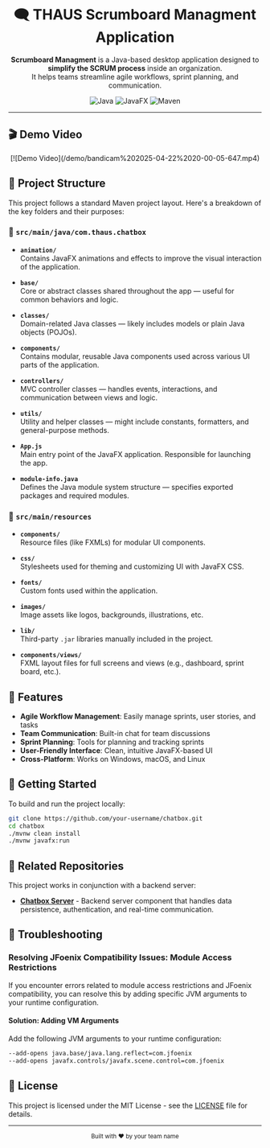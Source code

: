 <h1 align="center">🗨️ THAUS Scrumboard Managment Application</h1>

<p align="center">
  <b>Scrumboard Managment</b> is a Java-based desktop application designed to <b>simplify the SCRUM process</b> inside an organization. <br />
  It helps teams streamline agile workflows, sprint planning, and communication.
</p>

<div align="center">
  
  ![Java](https://img.shields.io/badge/Java-ED8B00?style=for-the-badge&logo=java&logoColor=white)
  ![JavaFX](https://img.shields.io/badge/JavaFX-007396?style=for-the-badge&logo=java&logoColor=white)
  ![Maven](https://img.shields.io/badge/Maven-C71A36?style=for-the-badge&logo=apache-maven&logoColor=white)
  
</div>

---

## 🎬 Demo Video

<div align="center">
  <!-- Option 1: GitHub-hosted video (if your video is in your repo) -->  
  [![Demo Video](/demo/bandicam%202025-04-22%2020-00-05-647.mp4)
  
  <!-- Option 3: Animated GIF -->
  <!-- ![Demo](path/to/demo.gif) -->
 </div>

## 📁 Project Structure

This project follows a standard Maven project layout. Here's a breakdown of the key folders and their purposes:

### 📂 `src/main/java/com.thaus.chatbox`

- **`animation/`**  
  Contains JavaFX animations and effects to improve the visual interaction of the application.

- **`base/`**  
  Core or abstract classes shared throughout the app — useful for common behaviors and logic.

- **`classes/`**  
  Domain-related Java classes — likely includes models or plain Java objects (POJOs).

- **`components/`**  
  Contains modular, reusable Java components used across various UI parts of the application.

- **`controllers/`**  
  MVC controller classes — handles events, interactions, and communication between views and logic.

- **`utils/`**  
  Utility and helper classes — might include constants, formatters, and general-purpose methods.

- **`App.js`**  
  Main entry point of the JavaFX application. Responsible for launching the app.

- **`module-info.java`**  
  Defines the Java module system structure — specifies exported packages and required modules.

### 📂 `src/main/resources`

- **`components/`**  
  Resource files (like FXMLs) for modular UI components.

- **`css/`**  
  Stylesheets used for theming and customizing UI with JavaFX CSS.

- **`fonts/`**  
  Custom fonts used within the application.

- **`images/`**  
  Image assets like logos, backgrounds, illustrations, etc.

- **`lib/`**  
  Third-party `.jar` libraries manually included in the project.

- **`components/views/`**  
  FXML layout files for full screens and views (e.g., dashboard, sprint board, etc.).

## 🌟 Features

- **Agile Workflow Management**: Easily manage sprints, user stories, and tasks
- **Team Communication**: Built-in chat for team discussions
- **Sprint Planning**: Tools for planning and tracking sprints
- **User-Friendly Interface**: Clean, intuitive JavaFX-based UI
- **Cross-Platform**: Works on Windows, macOS, and Linux

## 🚀 Getting Started

To build and run the project locally:

```bash
git clone https://github.com/your-username/chatbox.git
cd chatbox
./mvnw clean install
./mvnw javafx:run
```

## 🔗 Related Repositories

This project works in conjunction with a backend server:

- [**Chatbox Server**](https://github.com/ImRoodyDev/THAUS-Scrumboard-Server.git) - Backend server component that handles data persistence, authentication, and real-time communication.

## 🔧 Troubleshooting

### Resolving JFoenix Compatibility Issues: Module Access Restrictions

If you encounter errors related to module access restrictions and JFoenix compatibility, you can resolve this by adding specific JVM arguments to your runtime configuration.

#### Solution: Adding VM Arguments

Add the following JVM arguments to your runtime configuration:

```bash
--add-opens java.base/java.lang.reflect=com.jfoenix
--add-opens javafx.controls/javafx.scene.control=com.jfoenix
```

## 📝 License

This project is licensed under the MIT License - see the [LICENSE](LICENSE) file for details.

---

<div align="center">
  <sub>Built with ❤️ by your team name</sub>
</div>
